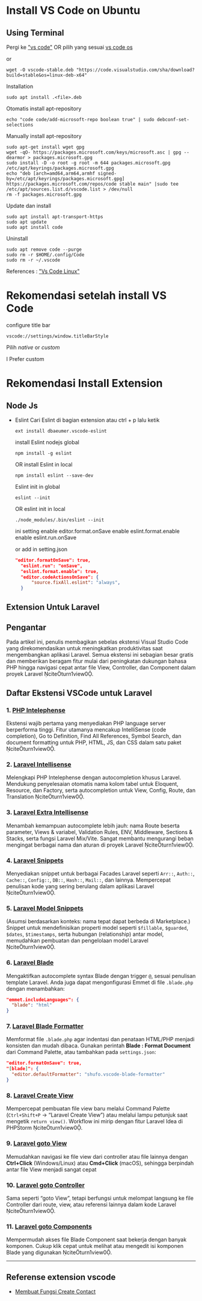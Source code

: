 # Install VS Code on Ubuntu

## Using Terminal
Pergi ke ["vs code"](https://code.visualstudio.com/sha/download?build=stable&os=linux-deb-x64) OR pilih yang sesuai [vs code os](https://code.visualstudio.com/Download)

or 
```
wget -O vscode-stable.deb "https://code.visualstudio.com/sha/download?build=stable&os=linux-deb-x64"
```
Installation
```
sudo apt install .<file>.deb
```

Otomatis install apt-repository
```
echo "code code/add-microsoft-repo boolean true" | sudo debconf-set-selections
```

Manually install apt-repository
```
sudo apt-get install wget gpg
wget -qO- https://packages.microsoft.com/keys/microsoft.asc | gpg --dearmor > packages.microsoft.gpg
sudo install -D -o root -g root -m 644 packages.microsoft.gpg /etc/apt/keyrings/packages.microsoft.gpg
echo "deb [arch=amd64,arm64,armhf signed-by=/etc/apt/keyrings/packages.microsoft.gpg] https://packages.microsoft.com/repos/code stable main" |sudo tee /etc/apt/sources.list.d/vscode.list > /dev/null
rm -f packages.microsoft.gpg
```

Update dan install
```
sudo apt install apt-transport-https
sudo apt update
sudo apt install code
```

Uninstall
```
sudo apt remove code --purge
sudo rm -r $HOME/.config/Code
sudo rm -r ~/.vscode
```

References : ["Vs Code Linux"](https://code.visualstudio.com/docs/setup/linux)

# Rekomendasi setelah install VS Code
configure title bar
```
vscode://settings/window.titleBarStyle
```
Pilih $native$ or $custom$

I Prefer custom

# Rekomendasi Install Extension


## Node Js
- Eslint
  Cari Eslint di bagian extension atau ctrl + p lalu ketik
  ```
  ext install dbaeumer.vscode-eslint
  ```

  install Eslint nodejs global
  ```
  npm install -g eslint
  ```
  OR
  install Eslint in local
  ```
  npm install eslint --save-dev
  ```

  Eslint init in global
  ```
  eslint --init
  ```
  OR
  eslint init in local
  ```
  ./node_modules/.bin/eslint --init
  ```

  ini setting
  enable editor.format.onSave
  enable eslint.format.enable
  enable eslint.run.onSave

  or add in setting.json
  ```json
  "editor.formatOnSave": true,
    "eslint.run": "onSave",
    "eslint.format.enable": true,
    "editor.codeActionsOnSave": {
        "source.fixAll.eslint": "always",
    }
  ```
  
## Extension Untuk Laravel
## Pengantar  
Pada artikel ini, penulis membagikan sebelas ekstensi Visual Studio Code yang direkomendasikan untuk meningkatkan produktivitas saat mengembangkan aplikasi Laravel. Semua ekstensi ini sebagian besar gratis dan memberikan beragam fitur mulai dari peningkatan dukungan bahasa PHP hingga navigasi cepat antar file View, Controller, dan Component dalam proyek Laravel citeturn1view0.

## Daftar Ekstensi VSCode untuk Laravel

### 1. [PHP Intelephense](https://marketplace.visualstudio.com/items?itemName=bmewburn.vscode-intelephense-client)  
Ekstensi wajib pertama yang menyediakan PHP language server berperforma tinggi. Fitur utamanya mencakup IntelliSense (code completion), Go to Definition, Find All References, Symbol Search, dan document formatting untuk PHP, HTML, JS, dan CSS dalam satu paket citeturn1view0.

### 2. [Laravel Intellisense](https://marketplace.visualstudio.com/items?itemName=mohamedbenhida.laravel-intellisense)  
Melengkapi PHP Intelephense dengan autocompletion khusus Laravel. Mendukung penyelesaian otomatis nama kolom tabel untuk Eloquent, Resource, dan Factory, serta autocompletion untuk View, Config, Route, dan Translation citeturn1view0.

### 3. [Laravel Extra Intellisense](https://marketplace.visualstudio.com/items?itemName=amiralizadeh9480.laravel-extra-intellisense)  
Menambah kemampuan autocomplete lebih jauh: nama Route beserta parameter, Views & variabel, Validation Rules, ENV, Middleware, Sections & Stacks, serta fungsi Laravel Mix/Vite. Sangat membantu mengurangi beban mengingat berbagai nama dan aturan di proyek Laravel citeturn1view0.

### 4. [Laravel Snippets](https://marketplace.visualstudio.com/items?itemName=onecentlin.laravel5-snippets)  
Menyediakan snippet untuk berbagai Facades Laravel seperti `Arr::`, `Auth::`, `Cache::`, `Config::`, `DB::`, `Hash::`, `Mail::`, dan lainnya. Mempercepat penulisan kode yang sering berulang dalam aplikasi Laravel citeturn1view0.

### 5. [Laravel Model Snippets](https://marketplace.visualstudio.com/items?itemName=ahinkle.laravel-model-snippets)
(Asumsi berdasarkan konteks: nama tepat dapat berbeda di Marketplace.) Snippet untuk mendefinisikan properti model seperti `$fillable`, `$guarded`, `$dates`, `$timestamps`, serta hubungan (relationship) antar model, memudahkan pembuatan dan pengelolaan model Laravel citeturn1view0.

### 6. [Laravel Blade](https://marketplace.visualstudio.com/items?itemName=amirmarmul.laravel-blade-vscode)  
Mengaktifkan autocomplete syntax Blade dengan trigger `@`, sesuai penulisan template Laravel. Anda juga dapat mengonfigurasi Emmet di file `.blade.php` dengan menambahkan:

```json
"emmet.includeLanguages": {
  "blade": "html"
}
```

### 7. [Laravel Blade Formatter](https://marketplace.visualstudio.com/items?itemName=shufo.vscode-blade-formatter)  
Memformat file `.blade.php` agar indentasi dan penataan HTML/PHP menjadi konsisten dan mudah dibaca. Gunakan perintah **Blade : Format Document** dari Command Palette, atau tambahkan pada `settings.json`:
```json
"editor.formatOnSave": true,
"[blade]": {
  "editor.defaultFormatter": "shufo.vscode-blade-formatter"
}
```

### 8. [Laravel Create View](https://marketplace.visualstudio.com/items?itemName=glitchbl.laravel-create-view)  
Mempercepat pembuatan file view baru melalui Command Palette (`Ctrl+Shift+P` → “Laravel Create View”) atau melalui lampu petunjuk saat mengetik `return view()`. Work­flow ini mirip dengan fitur Laravel Idea di PHPStorm citeturn1view0.

### 9. [Laravel goto View](https://marketplace.visualstudio.com/items?itemName=codingyu.laravel-goto-view)  
Memudahkan navigasi ke file view dari controller atau file lainnya dengan **Ctrl+Click** (Windows/Linux) atau **Cmd+Click** (macOS), sehingga berpindah antar file View menjadi sangat cepat

### 10. [Laravel goto Controller](https://marketplace.visualstudio.com/items?itemName=ctf0.laravel-goto-controller)  
Sama seperti “goto View”, tetapi berfungsi untuk melompat langsung ke file Controller dari route, view, atau referensi lainnya dalam kode Laravel citeturn1view0.

### 11. [Laravel goto Components](https://marketplace.visualstudio.com/items?itemName=naoray.laravel-goto-components)  
Mempermudah akses file Blade Component saat bekerja dengan banyak komponen. Cukup klik cepat untuk melihat atau mengedit isi komponen Blade yang digunakan citeturn1view0.

---

## Referense extension vscode
- [Membuat Fungsi Create Contact]([https://kawankoding.com/tulisan/membuat-fungsi-create-contact-01be2](https://kawankoding.com/tulisan/extension-vscode-untuk-laravel-46fe6))  


